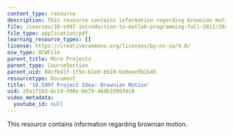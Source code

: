 ```yaml
---
content_type: resource
description: This resource contains information regarding brownian motion.
file: /courses/18-s997-introduction-to-matlab-programming-fall-2011/20a1f103bc19498e6b7946db339034c8_MIT18_S997F11_Brownian.pdf
file_type: application/pdf
learning_resource_types: []
license: https://creativecommons.org/licenses/by-nc-sa/4.0/
ocw_type: OCWFile
parent_title: More Projects
parent_type: CourseSection
parent_uid: 08cfb41f-1f5e-b1e9-bb10-ba9eae5b1b45
resourcetype: Document
title: '18.S997 Project Idea: Brownian Motion'
uid: 20a1f103-bc19-498e-6b79-46db339034c8
video_metadata:
  youtube_id: null
---
```

This resource contains information regarding brownian motion.